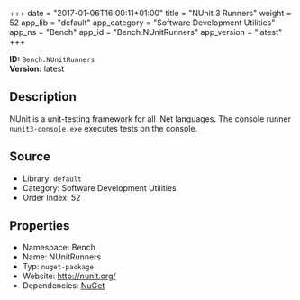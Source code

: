 ﻿+++
date = "2017-01-06T16:00:11+01:00"
title = "NUnit 3 Runners"
weight = 52
app_lib = "default"
app_category = "Software Development Utilities"
app_ns = "Bench"
app_id = "Bench.NUnitRunners"
app_version = "latest"
+++

**ID:** `Bench.NUnitRunners`  
**Version:** latest  
<!--more-->

## Description
NUnit is a unit-testing framework for all .Net languages.
The console runner `nunit3-console.exe` executes tests on the console.

## Source

* Library: `default`
* Category: Software Development Utilities
* Order Index: 52

## Properties

* Namespace: Bench
* Name: NUnitRunners
* Typ: `nuget-package`
* Website: <http://nunit.org/>
* Dependencies: [NuGet](/app/Bench.NuGet)

